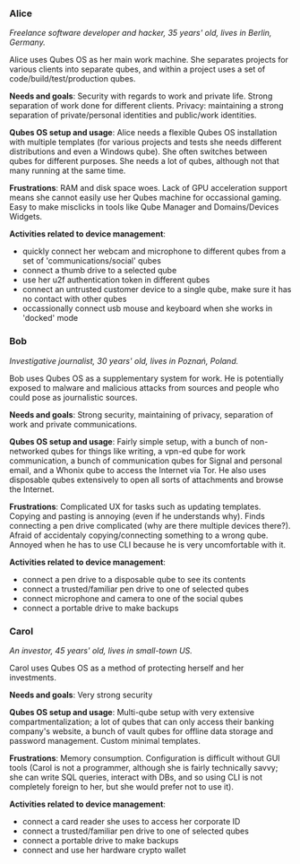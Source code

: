 ### Alice

*Freelance software developer and hacker, 35 years' old, lives in Berlin, Germany.*

Alice uses Qubes OS as her main work machine. She separates projects for various clients into separate qubes, 
and within a project uses a set of code/build/test/production qubes.

**Needs and goals**: Security with regards to work and private life. Strong separation of work done for different clients. Privacy: maintaining a strong separation of private/personal identities and public/work identities.

**Qubes OS setup and usage**: Alice needs a flexible Qubes OS installation with multiple templates (for various projects and tests she needs different distributions and even a Windows qube). She often switches between qubes for different purposes. She needs a lot of qubes, although not that many running at the same time.

**Frustrations**: RAM and disk space woes. Lack of GPU acceleration support means she cannot easily use her Qubes machine for occassional gaming. Easy to make misclicks in tools like Qube Manager and Domains/Devices Widgets.

**Activities related to device management**:
- quickly connect her webcam and microphone to different qubes from a set of 'communications/social' qubes
- connect a thumb drive to a selected qube
- use her u2f authentication token in different qubes
- connect an untrusted customer device to a single qube, make sure it has no contact with other qubes
- occassionally connect usb mouse and keyboard when she works in 'docked' mode

### Bob

*Investigative journalist, 30 years' old, lives in Poznań, Poland.*

Bob uses Qubes OS as a supplementary system for work. He is potentially exposed to malware and malicious attacks 
from sources and people who could pose as journalistic sources.

**Needs and goals**: Strong security, maintaining of privacy, separation of work and private communications.

**Qubes OS setup and usage**: Fairly simple setup, with a bunch of non-networked qubes for things like writing, a 
vpn-ed qube for work communication, a bunch of communication qubes for Signal and personal email, and a Whonix qube to 
access the Internet via Tor. He also uses disposable qubes extensively to open all sorts of attachments and browse the Internet.

**Frustrations**: Complicated UX for tasks such as updating templates. Copying and pasting is annoying (even if he understands why).
Finds connecting a pen drive complicated (why are there multiple devices there?). Afraid of accidentaly copying/connecting something 
to a wrong qube. Annoyed when he has to use CLI because he is very uncomfortable with it.


**Activities related to device management**:
- connect a pen drive to a disposable qube to see its contents
- connect a trusted/familiar pen drive to one of selected qubes
- connect microphone and camera to one of the social qubes
- connect a portable drive to make backups

### Carol

*An investor, 45 years' old, lives in small-town US.*

Carol uses Qubes OS as a method of protecting herself and her investments.

**Needs and goals**: Very strong security

**Qubes OS setup and usage**: Multi-qube setup with very extensive compartmentalization; a lot of qubes that can only access their banking company's website, a bunch of vault qubes for offline data storage and password management. Custom minimal templates.

**Frustrations**: Memory consumption. Configuration is difficult without GUI tools (Carol is not a programmer, although she is fairly technically savvy; she can write SQL queries, interact with DBs, and so using CLI is not completely foreign to her, but she would prefer not to use it).

**Activities related to device management**:
- connect a card reader she uses to access her corporate ID
- connect a trusted/familiar pen drive to one of selected qubes
- connect a portable drive to make backups
- connect and use her hardware crypto wallet



